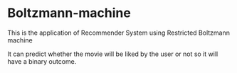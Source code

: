 # Boltzmann-machine

This is the application of Recommender System using Restricted Boltzmann machine

It can predict whether the movie will be liked by the user or not so it will have a binary outcome.
